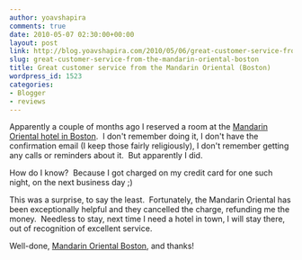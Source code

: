 ```yaml
---
author: yoavshapira
comments: true
date: 2010-05-07 02:30:00+00:00
layout: post
link: http://blog.yoavshapira.com/2010/05/06/great-customer-service-from-the-mandarin-oriental-boston/
slug: great-customer-service-from-the-mandarin-oriental-boston
title: Great customer service from the Mandarin Oriental (Boston)
wordpress_id: 1523
categories:
- Blogger
- reviews
---
```


Apparently a couple of months ago I reserved a room at the [Mandarin Oriental hotel in Boston](http://www.mandarinoriental.com/boston/).  I don't remember doing it, I don't have the confirmation email (I keep those fairly religiously), I don't remember getting any calls or reminders about it.  But apparently I did.  
  
How do I know?  Because I got charged on my credit card for one such night, on the next business day ;)  
  
This was a surprise, to say the least.  Fortunately, the Mandarin Oriental has been exceptionally helpful and they cancelled the charge, refunding me the money.  Needless to stay, next time I need a hotel in town, I will stay there, out of recognition of excellent service.  
  
Well-done, [Mandarin Oriental Boston](http://www.mandarinoriental.com/boston/), and thanks!
